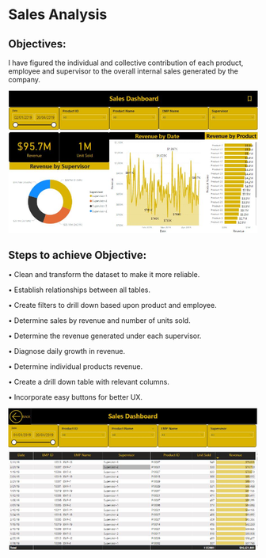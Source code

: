 # Sales Analysis
## Objectives: 

  I have figured the individual and collective contribution of each product, employee and supervisor to the overall internal sales generated by the company.

  <img src="/images/Screenshot.jpg"/>

## Steps to achieve Objective:

•	Clean and transform the dataset to make it more reliable.

•	Establish relationships between all tables.

•	Create filters to drill down based upon product and employee.

•	Determine sales by revenue and number of units sold.

•	Determine the revenue generated under each supervisor.

•	Diagnose daily growth in revenue.

•	Determine individual products revenue.

•	Create a drill down table with relevant columns.

•	Incorporate easy buttons for better UX.

  <img src="/images/Screenshot2.jpg"/> 
